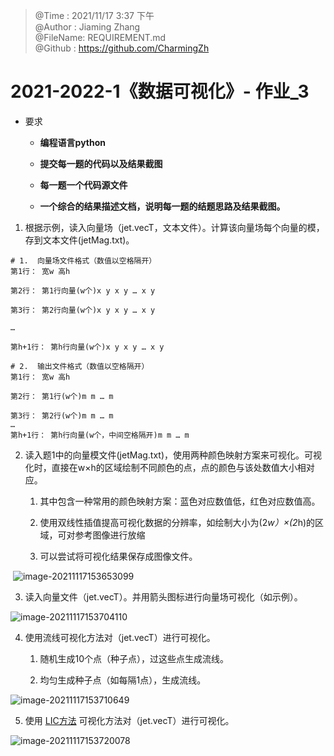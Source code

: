 > @Time    : 2021/11/17 3:37 下午\
@Author  : Jiaming Zhang\
@FileName: REQUIREMENT.md\
@Github  : https://github.com/CharmingZh

# 2021-2022-1《数据可视化》- 作业_3

- 要求

  - **编程语言python** 

  - **提交每一题的代码以及结果截图**

  - **每一题一个代码源文件**

  - **一个综合的结果描述文档，说明每一题的结题思路及结果截图。**

 



1. 根据示例，读入向量场（jet.vecT，文本文件）。计算该向量场每个向量的模，存到文本文件(jetMag.txt)。

```shell
# 1.  向量场文件格式（数值以空格隔开）
第1行： 宽w 高h

第2行： 第1行向量(w个)x y x y … x y

第3行： 第2行向量(w个)x y x y … x y

…

第h+1行： 第h行向量(w个)x y x y … x y

# 2.  输出文件格式（数值以空格隔开）
第1行： 宽w 高h

第2行： 第1行(w个)m m … m

第3行： 第2行(w个)m m … m
…
第h+1行： 第h行向量(w个，中间空格隔开)m m … m
```
 

2. 读入题1中的向量模文件(jetMag.txt)，使用两种颜色映射方案来可视化。可视化时，直接在w×h的区域绘制不同颜色的点，点的颜色与该处数值大小相对应。

    1.  其中包含一种常用的颜色映射方案：蓝色对应数值低，红色对应数值高。

    2.  使用双线性插值提高可视化数据的分辨率，如绘制大小为(2*w）×(2*h)的区域，可对参考图像进行放缩

    3.  可以尝试将可视化结果保存成图像文件。

​                               ![image-20211117153653099](https://tva1.sinaimg.cn/large/008i3skNly1gwi6qxe4znj30c40c2wel.jpg)

3. 读入向量文件（jet.vecT）。并用箭头图标进行向量场可视化（如示例）。

 ![image-20211117153704110](https://tva1.sinaimg.cn/large/008i3skNly1gwi6r2z2fdj30lm0lo7cf.jpg)

4. 使用流线可视化方法对（jet.vecT）进行可视化。

    1.  随机生成10个点（种子点），过这些点生成流线。

    2.  均匀生成种子点（如每隔1点），生成流线。

 ![image-20211117153710649](https://tva1.sinaimg.cn/large/008i3skNly1gwi6r7bhhwj30lm0len5k.jpg)

5. 使用 [LIC方法](http://www.zhanpingliu.org/research/flowvis/lic/lic.htm) 可视化方法对（jet.vecT）进行可视化。

 ![image-20211117153720078](https://tva1.sinaimg.cn/large/008i3skNly1gwi6rchehzj30cg0cg0t9.jpg)

